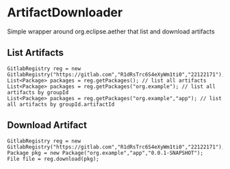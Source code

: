 # ArtifactDownloader
Simple wrapper around org.eclipse.aether that list and download artifacts

## List Artifacts
```
GitlabRegistry reg = new GitlabRegistry("https://gitlab.com","R1dRsTrc6S4eXyWm1ti0","22122171");
List<Package> packages = reg.getPackages(); // list all artifacts 
List<Package> packages = reg.getPackages("org.example"); // list all artifacts by groupId
List<Package> packages = reg.getPackages("org.example","app"); // list all artifacts by groupId.artifactId
```

## Download Artifact
```
GitlabRegistry reg = new GitlabRegistry("https://gitlab.com","R1dRsTrc6S4eXyWm1ti0","22122171");
Package pkg = new Package("org.example","app","0.0.1-SNAPSHOT");
File file = reg.download(pkg);
```

